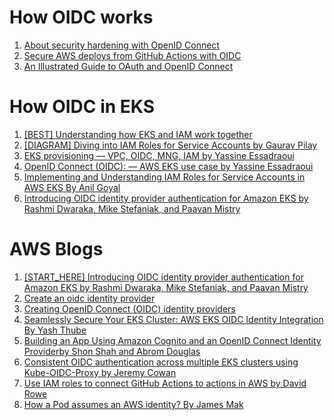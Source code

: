 
# How OIDC works
1. [About security hardening with OpenID Connect](https://docs.github.com/en/actions/deployment/security-hardening-your-deployments/about-security-hardening-with-openid-connect)
1. [Secure AWS deploys from GitHub Actions with OIDC](https://www.eliasbrange.dev/posts/secure-aws-deploys-from-github-actions-with-oidc/)
1. [An Illustrated Guide to OAuth and OpenID Connect](https://developer.okta.com/blog/2019/10/21/illustrated-guide-to-oauth-and-oidc)

# How OIDC in EKS

1. [[BEST] Understanding how EKS and IAM work together](https://www.padok.fr/en/blog/aws-eks-iam)
1. [[DIAGRAM] Diving into IAM Roles for Service Accounts by Gaurav Pilay](https://aws.amazon.com/blogs/containers/diving-into-iam-roles-for-service-accounts/)
1. [EKS provisioning — VPC, OIDC, MNG, IAM by Yassine Essadraoui](https://medium.com/@yassine.essadraoui_78000/eks-provisioning-vpc-oidc-mng-iam-8d9cef7fcdcd)
1. [OpenID Connect (OIDC): — AWS EKS use case by Yassine Essadraoui](https://medium.com/@yassine.essadraoui_78000/openid-connect-oidc-aws-eks-use-case-a94af59be42b)
1. [Implementing and Understanding IAM Roles for Service Accounts in AWS EKS By Anil Goyal](https://medium.com/@anil.goyal0057/implementing-and-understanding-iam-roles-for-service-accounts-in-aws-eks-00e8fd2a0262)
1. [Introducing OIDC identity provider authentication for Amazon EKS by Rashmi Dwaraka, Mike Stefaniak, and Paavan Mistry ](https://aws.amazon.com/blogs/containers/introducing-oidc-identity-provider-authentication-amazon-eks/)


# AWS Blogs

1. [[START_HERE] Introducing OIDC identity provider authentication for Amazon EKS by Rashmi Dwaraka, Mike Stefaniak, and Paavan Mistry](https://aws.amazon.com/blogs/containers/introducing-oidc-identity-provider-authentication-amazon-eks/)
1. [Create an oidc identity provider](https://archive.eksworkshop.com/beginner/110_irsa/oidc-provider/)
1. [Creating OpenID Connect (OIDC) identity providers](https://docs.aws.amazon.com/IAM/latest/UserGuide/id_roles_providers_create_oidc.html)
1. [Seamlessly Secure Your EKS Cluster: AWS EKS OIDC Identity Integration By Yash Thube](https://medium.com/@thube09/seamlessly-secure-your-eks-cluster-aws-eks-oidc-identity-integration-7045abdc7d4c)
1. [Building an App Using Amazon Cognito and an OpenID Connect Identity Providerby Shon Shah and Abrom Douglas](https://aws.amazon.com/blogs/security/building-an-app-using-amazon-cognito-and-an-openid-connect-identity-provider/)
1. [Consistent OIDC authentication across multiple EKS clusters using Kube-OIDC-Proxy by Jeremy Cowan](https://aws.amazon.com/blogs/opensource/consistent-oidc-authentication-across-multiple-eks-clusters-using-kube-oidc-proxy/)
1. [Use IAM roles to connect GitHub Actions to actions in AWS by David Rowe](https://aws.amazon.com/blogs/security/use-iam-roles-to-connect-github-actions-to-actions-in-aws/)
1. [How a Pod assumes an AWS identity? By James Mak](https://medium.com/airwalk/how-a-pod-assumes-an-aws-identity-284fc6fda873)